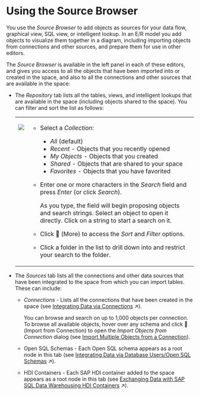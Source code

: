 <!-- loio7d2b21d974e44bdc9d548cf7532b5a43 -->

<link rel="stylesheet" type="text/css" href="css/sap-icons.css"/>

# Using the Source Browser

You use the *Source Browser* to add objects as sources for your data flow, graphical view, SQL view, or intelligent lookup. In an E/R model you add objects to visualize them together in a diagram, including importing objects from connections and other sources, and prepare them for use in other editors.

The *Source Browser* is available in the left panel in each of these editors, and gives you access to all the objects that have been imported into or created in the space, and also to all the connections and other sources that are available in the space:

-   The *Repository* tab lists all the tables, views, and intelligent lookups that are available in the space \(including objects shared to the space\). You can filter and sort the list as follows:


    <table>
    <tr>
    <td valign="top">
    
    ![](images/Source_Browser_With_Folders_4853e2d.png)
    
    </td>
    <td valign="top">
    
    -   Select a *Collection*:
        -   *All* \(default\)
        -   *Recent* - Objects that you recently opened
        -   *My Objects* - Objects that you created
        -   *Shared* - Objects that are shared to your space
        -   *Favorites* - Objects that you have favorited

    -   Enter one or more characters in the *Search* field and press *Enter* \(or click *Search*\).

        As you type, the field will begin proposing objects and search strings. Select an object to open it directly. Click on a string to start a search on it.

    -   Click <span class="FPA-icons-V3"></span> \(More\) to access the *Sort* and *Filter* options.
    -   Click a folder in the list to drill down into and restrict your search to the folder.


    
    </td>
    </tr>
    </table>
    
-   The *Sources* tab lists all the connections and other data sources that have been integrated to the space from which you can import tables. These can include: 

    -   *Connections* - Lists all the connections that have been created in the space \(see [Integrating Data via Connections](https://help.sap.com/viewer/9f36ca35bc6145e4acdef6b4d852d560/DEV_CURRENT/en-US/eb85e157ab654152bd68a8714036e463.html "Connections provide access to data from a wide range of remote systems, cloud as well as on-premise, SAP as well as Non-SAP, and partner tools. They allow users assigned to a space to use objects from the connected remote system as source to acquire, prepare and access data from those sources in SAP Datasphere. In addition, you can use certain connections to define targets for replication flows.") :arrow_upper_right:\).

        You can browse and search on up to 1,000 objects per connection. To browse all available objects, hover over any schema and click <span class="FPA-icons-V3"></span> \(Import from Connection\) to open the *Import Objects from Connection* dialog \(see [Import Multiple Objects from a Connection](import-multiple-objects-from-a-connection-e720b13.md)\).

    -   Open SQL Schemas - Each Open SQL schema appears as a root node in this tab \(see [Integrating Data via Database Users/Open SQL Schemas](https://help.sap.com/viewer/9f36ca35bc6145e4acdef6b4d852d560/DEV_CURRENT/en-US/3de55a78a4614deda589633baea28645.html "Create a database user in your space to read and write directly to the SAP HANA Cloud database on which SAP Datasphere runs. Each database user has an Open SQL schema, which is attached to a space schema and provides a secure method for exchanging data with the space.") :arrow_upper_right:\).
    -   HDI Containers - Each SAP HDI container added to the space appears as a root node in this tab \(see [Exchanging Data with SAP SQL Data Warehousing HDI Containers](https://help.sap.com/viewer/9f36ca35bc6145e4acdef6b4d852d560/DEV_CURRENT/en-US/1aec7ca95af24208a61c1a444b249d95.html "Use SAP SQL Data Warehousing to build calculation views and other SAP HANA Cloud HDI objects directly in your SAP Datasphere run-time database and then exchange data between your HDI containers and your SAP Datasphere spaces. SAP SQL Data Warehousing can be used to bring existing HDI objects into your SAP Datasphere environment, and to allow users familiar with the HDI tools to leverage advanced SAP HANA Cloud features.") :arrow_upper_right:\).


